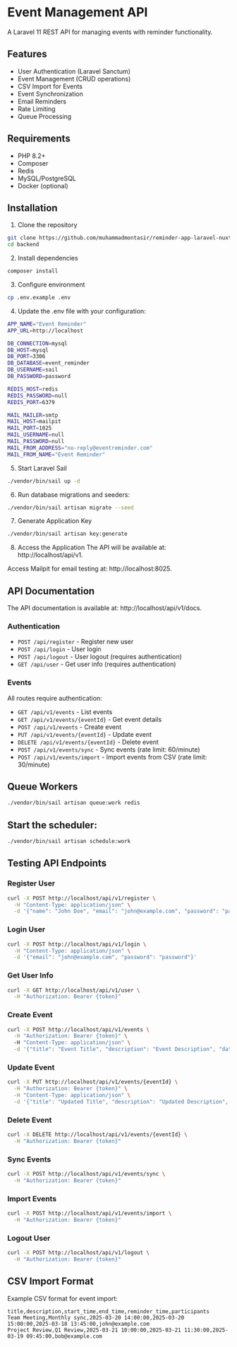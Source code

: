 # Event Management API

A Laravel 11 REST API for managing events with reminder functionality.

## Features

- User Authentication (Laravel Sanctum)
- Event Management (CRUD operations)
- CSV Import for Events
- Event Synchronization
- Email Reminders
- Rate Limiting
- Queue Processing

## Requirements

- PHP 8.2+
- Composer
- Redis
- MySQL/PostgreSQL
- Docker (optional)

## Installation

1. Clone the repository
```bash
git clone https://github.com/muhammadmontasir/reminder-app-laravel-nuxt.git
cd backend
```

2. Install dependencies
```bash
composer install
```

3. Configure environment
```bash
cp .env.example .env
```
4. Update the .env file with your configuration:

```bash
APP_NAME="Event Reminder"
APP_URL=http://localhost

DB_CONNECTION=mysql
DB_HOST=mysql
DB_PORT=3306
DB_DATABASE=event_reminder
DB_USERNAME=sail
DB_PASSWORD=password

REDIS_HOST=redis
REDIS_PASSWORD=null
REDIS_PORT=6379

MAIL_MAILER=smtp
MAIL_HOST=mailpit
MAIL_PORT=1025
MAIL_USERNAME=null
MAIL_PASSWORD=null
MAIL_FROM_ADDRESS="no-reply@eventreminder.com"
MAIL_FROM_NAME="Event Reminder"
```

5. Start Laravel Sail
```bash
./vendor/bin/sail up -d
```

6. Run database migrations and seeders:

```bash
./vendor/bin/sail artisan migrate --seed
```

7. Generate Application Key

```bash
./vendor/bin/sail artisan key:generate
```

8. Access the Application
The API will be available at: http://localhost/api/v1.

Access Mailpit for email testing at: http://localhost:8025. 


## API Documentation

The API documentation is available at: http://localhost/api/v1/docs.

### Authentication
- `POST /api/register` - Register new user
- `POST /api/login` - User login
- `POST /api/logout` - User logout (requires authentication)
- `GET /api/user` - Get user info (requires authentication)

### Events
All routes require authentication:
- `GET /api/v1/events` - List events
- `GET /api/v1/events/{eventId}` - Get event details
- `POST /api/v1/events` - Create event
- `PUT /api/v1/events/{eventId}` - Update event
- `DELETE /api/v1/events/{eventId}` - Delete event
- `POST /api/v1/events/sync` - Sync events (rate limit: 60/minute)
- `POST /api/v1/events/import` - Import events from CSV (rate limit: 30/minute)

## Queue Workers

```bash
./vendor/bin/sail artisan queue:work redis
```

## Start the scheduler:

```bash
./vendor/bin/sail artisan schedule:work
```


## Testing API Endpoints

### Register User

```bash
curl -X POST http://localhost/api/v1/register \
  -H "Content-Type: application/json" \
  -d '{"name": "John Doe", "email": "john@example.com", "password": "password"}'
```

### Login User

```bash
curl -X POST http://localhost/api/v1/login \
  -H "Content-Type: application/json" \
  -d '{"email": "john@example.com", "password": "password"}'
``` 

### Get User Info

```bash
curl -X GET http://localhost/api/v1/user \
  -H "Authorization: Bearer {token}"
``` 

### Create Event

```bash
curl -X POST http://localhost/api/v1/events \
  -H "Authorization: Bearer {token}" \  
  -H "Content-Type: application/json" \
  -d '{"title": "Event Title", "description": "Event Description", "date": "2024-01-01"}'
```

### Update Event

```bash
curl -X PUT http://localhost/api/v1/events/{eventId} \
  -H "Authorization: Bearer {token}" \
  -H "Content-Type: application/json" \
  -d '{"title": "Updated Title", "description": "Updated Description", "date": "2024-01-02"}'
```

### Delete Event

```bash
curl -X DELETE http://localhost/api/v1/events/{eventId} \
  -H "Authorization: Bearer {token}"
``` 

### Sync Events

```bash
curl -X POST http://localhost/api/v1/events/sync \
  -H "Authorization: Bearer {token}"
``` 

### Import Events

```bash
curl -X POST http://localhost/api/v1/events/import \
  -H "Authorization: Bearer {token}"
``` 

### Logout User

```bash
curl -X POST http://localhost/api/v1/logout \
  -H "Authorization: Bearer {token}"
```

## CSV Import Format

Example CSV format for event import:

```
title,description,start_time,end_time,reminder_time,participants
Team Meeting,Monthly sync,2025-03-20 14:00:00,2025-03-20 15:00:00,2025-03-18 13:45:00,john@example.com
Project Review,Q1 Review,2025-03-21 10:00:00,2025-03-21 11:30:00,2025-03-19 09:45:00,bob@example.com
```
